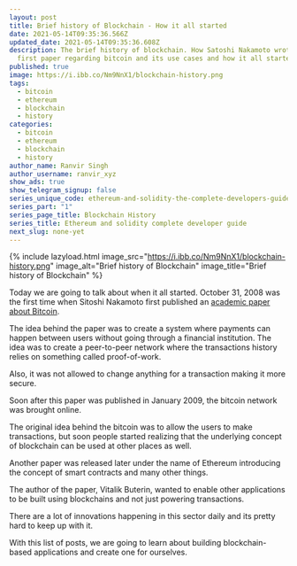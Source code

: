 ```yaml
---
layout: post
title: Brief history of Blockchain - How it all started
date: 2021-05-14T09:35:36.566Z
updated_date: 2021-05-14T09:35:36.608Z
description: The brief history of blockchain. How Satoshi Nakamoto wrote his
  first paper regarding bitcoin and its use cases and how it all started.
published: true
image: https://i.ibb.co/Nm9NnX1/blockchain-history.png
tags:
  - bitcoin
  - ethereum
  - blockchain
  - history
categories:
  - bitcoin
  - ethereum
  - blockchain
  - history
author_name: Ranvir Singh
author_username: ranvir_xyz
show_ads: true
show_telegram_signup: false
series_unique_code: ethereum-and-solidity-the-complete-developers-guide
series_part: "1"
series_page_title: Blockchain History
series_title: Ethereum and solidity complete developer guide
next_slug: none-yet
---
```

{% include lazyload.html image_src="https://i.ibb.co/Nm9NnX1/blockchain-history.png" image_alt="Brief history of Blockchain" image_title="Brief history of Blockchain" %}

Today we are going to talk about when it all started. October 31, 2008 was the first time when Sitoshi Nakamoto first published an [academic paper about Bitcoin](https://bitcoin.org/bitcoin.pdf).

The idea behind the paper was to create a system where payments can happen between users without going through a financial institution. The idea was to create a peer-to-peer network where the transactions history relies on something called proof-of-work.

Also, it was not allowed to change anything for a transaction making it more secure.  

Soon after this paper was published in January 2009, the bitcoin network was brought online.

The original idea behind the bitcoin was to allow the users to make transactions, but soon people started realizing that the underlying concept of blockchain can be used at other places as well.

Another paper was released later under the name of Ethereum introducing the concept of smart contracts and many other things.

The author of the paper, Vitalik Buterin, wanted to enable other applications to be built using blockchains and not just powering transactions.

There are a lot of innovations happening in this sector daily and its pretty hard to keep up with it.

With this list of posts, we are going to learn about building blockchain-based applications and create one for ourselves.